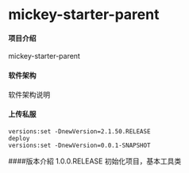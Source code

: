 # mickey-starter-parent

#### 项目介绍
mickey-starter-parent

#### 软件架构
软件架构说明

#### 上传私服
```
versions:set -DnewVersion=2.1.50.RELEASE
deploy
versions:set -DnewVersion=0.0.1-SNAPSHOT
```
####版本介紹
1.0.0.RELEASE 初始化项目，基本工具类

